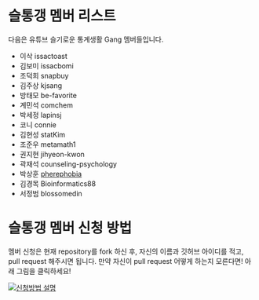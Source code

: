 # 슬통갱 멤버 리스트

다음은 유튜브 슬기로운 통계생활 Gang 멤버들입니다.

* 이삭 issactoast
* 김보미 issacbomi
* 조덕희 snapbuy
* 김주상 kjsang
* 방태모 be-favorite
* 계민석 comchem
* 박세정 lapinsj
* 코니 connie
* 김현성 statKim
* 조준우 metamath1
* 권지현 jihyeon-kwon
* 곽재석 counseling-psychology
* 박상훈 [pherephobia](https://pherephobia.github.io/namecard-challenge/)
* 김경목 Bioinformatics88
* 서정범 blossomedin

# 슬통갱 멤버 신청 방법

멤버 신청은 현재 repository를 fork 하신 후, 자신의 이름과 깃허브 아이디를 적고, pull request 해주시면 됩니다.
만약 자신이 pull request 어떻게 하는지 모른다면! 아래 그림을 클릭하세요!

[![신청방법 설명](https://img.youtube.com/vi/IBSY_Bau1ps/0.jpg)](https://www.youtube.com/watch?v=IBSY_Bau1ps)

